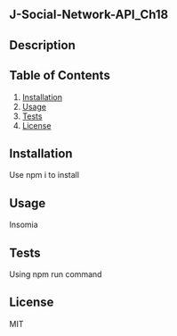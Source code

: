 ## J-Social-Network-API_Ch18

## Description

## Table of Contents
1. [Installation](#installation)
2. [Usage](#usage)
3. [Tests](#tests)
4. [License](#license)
## Installation
Use npm i to install 
## Usage
Insomia
## Tests
Using npm run command
## License
MIT
